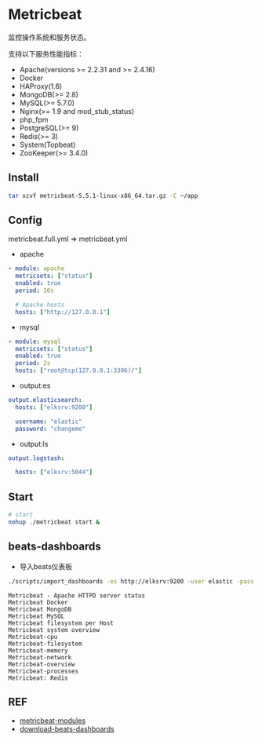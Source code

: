 # Metricbeat

监控操作系统和服务状态。

支持以下服务性能指标：

- Apache(versions >= 2.2.31 and >= 2.4.16)
- Docker
- HAProxy(1.6)
- MongoDB(>= 2.8)
- MySQL(>= 5.7.0)
- Nginx(>= 1.9 and mod_stub_status)
- php_fpm
- PostgreSQL(>= 9)
- Redis(>= 3)
- System(Topbeat)
- ZooKeeper(>= 3.4.0)

## Install

```bash
tar xzvf metricbeat-5.5.1-linux-x86_64.tar.gz -C ~/app
```

## Config

metricbeat.full.yml => metricbeat.yml

- apache

```yaml
- module: apache
  metricsets: ["status"]
  enabled: true
  period: 10s

  # Apache hosts
  hosts: ["http://127.0.0.1"]
```

- mysql

```yaml
- module: mysql
  metricsets: ["status"]
  enabled: true
  period: 2s
  hosts: ["root@tcp(127.0.0.1:3306)/"]
```

- output:es

```yaml
output.elasticsearch:
  hosts: ["elksrv:9200"]

  username: "elastic"
  password: "changeme"
```

- output:ls

```yaml
output.logstash:

  hosts: ["elksrv:5044"]
```

## Start

```bash
# start
nohup ./metricbeat start &
```

## beats-dashboards

- 导入beats仪表板

```bash
./scripts/import_dashboards -es http://elksrv:9200 -user elastic -pass changeme -file beats-dashboards-5.5.1.zip
```

```
Metricbeat - Apache HTTPD server status
Metricbeat Docker
Metricbeat MongoDB
Metricbeat MySQL
Metricbeat filesystem per Host
Metricbeat system overview
Metricbeat-cpu
Metricbeat-filesystem
Metricbeat-memory
Metricbeat-network
Metricbeat-overview
Metricbeat-processes
Metricbeat: Redis
```

## REF

- [metricbeat-modules](https://www.elastic.co/guide/en/beats/metricbeat/current/metricbeat-modules.html)
- [download-beats-dashboards](https://artifacts.elastic.co/downloads/beats/beats-dashboards/beats-dashboards-5.5.1.zip)